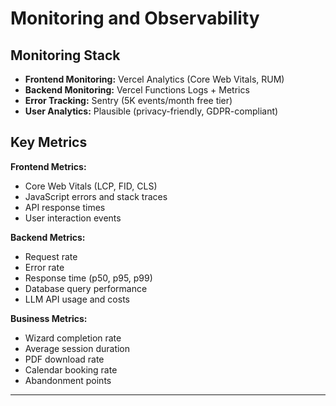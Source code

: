 # Monitoring and Observability

## Monitoring Stack

- **Frontend Monitoring:** Vercel Analytics (Core Web Vitals, RUM)
- **Backend Monitoring:** Vercel Functions Logs + Metrics
- **Error Tracking:** Sentry (5K events/month free tier)
- **User Analytics:** Plausible (privacy-friendly, GDPR-compliant)

## Key Metrics

**Frontend Metrics:**

- Core Web Vitals (LCP, FID, CLS)
- JavaScript errors and stack traces
- API response times
- User interaction events

**Backend Metrics:**

- Request rate
- Error rate
- Response time (p50, p95, p99)
- Database query performance
- LLM API usage and costs

**Business Metrics:**

- Wizard completion rate
- Average session duration
- PDF download rate
- Calendar booking rate
- Abandonment points

---
